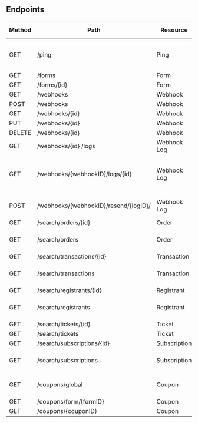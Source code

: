 ## Endpoints

Method			|	Path 											|	Resource 			| Description / Notes
------------|---------------------------|---------------|------------------------------
GET 				|/ping											| Ping					| Simple endpoint to check API health
GET					|/forms											|	Form					|
GET 				|/forms/{id}								|	Form					|
GET					|/webhooks									|	Webhook				|
POST				|/webhooks									|	Webhook 			|
GET					|/webhooks/{id}							| Webhook				|
PUT					|/webhooks/{id}							| Webhook				|
DELETE			|/webhooks/{id}							|	Webhook				|
GET					|/webhooks/{id}	/logs				| Webhook Log		|
GET					|/webhooks/{webhookID}/logs/{id}						| Webhook Log	| Retrieve a list of sent webhooks in log format		|
POST				|/webhooks/{webhookID}/resend/{logID}/			| Webhook Log	| Resend a webhook event	|
GET					|/search/orders/{id}				|	Order					|
GET					|/search/orders							|	Order					| Required params: product
GET					|/search/transactions/{id}	| Transaction		|
GET					|/search/transactions				| Transaction		|	Required params: product
GET					|/search/registrants/{id}		| Registrant		|
GET					|/search/registrants				| Registrant		|	Required params: product
GET					|/search/tickets/{id}				| Ticket				|
GET					|/search/tickets						| Ticket				|
GET					|/search/subscriptions/{id}	| Subscription	|
GET					|/search/subscriptions			| Subscription	|	Required params: product
GET					|/coupons/global						| Coupon				|	Required params: product
GET					|/coupons/form/{formID}			|	Coupon				|
GET					|/coupons/{couponID}				|	Coupon				|
